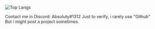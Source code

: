 ![Top Langs](https://github-readme-stats.vercel.app/api/top-langs/?username=myusername&theme=tokyonight)

Contact me in Discord: Absoluty#1312
Just to verify, i rarely use "Github" But i might post a project sometimes.
